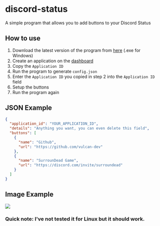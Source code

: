 # discord-status
A simple program that allows you to add buttons to your Discord Status

## How to use
1. Download the latest version of the program from [here](https://github.com/vulcan-dev/discord-status/releases/tag/v0.1) (.exe for Windows)
2. Create an application on the [dashboard](https://discordapp.com/developers/applications)
3. Copy the `Application ID`
4. Run the program to generate `config.json`
5. Enter the `Application ID` you copied in step 2 into the `Application ID` field
6. Setup the buttons
7. Run the program again

## JSON Example
```json
{
  "application_id": "YOUR_APPLICATION_ID",
  "details": "Anything you want, you can even delete this field",
  "buttons": [
    {
      "name": "Github",
      "url": "https://github.com/vulcan-dev"
    },
    {
      "name": "SurrounDead Game",
      "url": "https://discord.com/invite/surroundead"
    }
  ]
}
```

## Image Example
![](https://imgur.com/hxFk2xy.png)

### Quick note: I've not tested it for Linux but it should work.